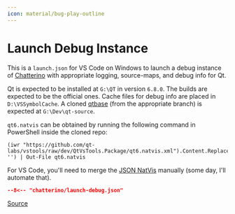 ```yaml
---
icon: material/bug-play-outline
---
```


# Launch Debug Instance

This is a `launch.json` for VS Code on Windows to launch a debug instance of [Chatterino](https://chatterino.com) with appropriate logging, source-maps, and debug info for Qt.

Qt is expected to be installed at `G:\QT` in version `6.8.0`. The builds are expected to be the official ones. Cache files for debug info are placed in `D:\VSSymbolCache`. A cloned [qtbase](https://github.com/qt/qtbase/) (from the appropriate branch) is expected at `G:\Dev\qt-source`.

`qt6.natvis` can be obtained by running the following command in PowerShell inside the cloned repo:

```pwsh
(iwr "https://github.com/qt-labs/vstools/raw/dev/QtVsTools.Package/qt6.natvis.xml").Content.Replace('##NAMESPACE##::', '') | Out-File qt6.natvis
```

For VS Code, you'll need to merge the [JSON NatVis](../Natvis/qt6-json.md) manually (some day, I'll automate that).

```json linenums="1" title="chatterino/launch-debug.json"
--8<-- "chatterino/launch-debug.json"
```

[Source][source]

[source]: https://github.com/Nerixyz/scripts/blob/main/scripts/chatterino/launch-debug.json

